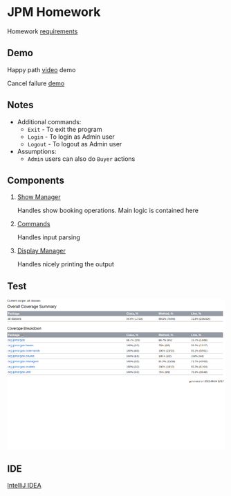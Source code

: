 # JPM Homework

Homework [requirements](https://github.com/cglotr/jpm-homework/blob/master/homework.md)

## Demo

Happy path [video](https://drive.google.com/file/d/10JXGdLfcgTu3YrdpeOYRtd4X5EM6D3_Z/view?usp=sharing) demo

Cancel failure [demo](https://github.com/cglotr/jpm-homework/blob/master/demo_cancel_failed.png)

## Notes

- Additional commands:
    - `Exit` - To exit the program
    - `Login` - To login as Admin user
    - `Logout` - To logout as Admin user
- Assumptions:
    - `Admin` users can also do `Buyer` actions

## Components

1. [Show Manager](https://github.com/cglotr/jpm-homework/blob/master/src/main/java/org/jpmorgan/managers/ShowManagerImpl.java)

   Handles show booking operations. Main logic is contained here

2. [Commands](https://github.com/cglotr/jpm-homework/tree/master/src/main/java/org/jpmorgan/commands)

   Handles input parsing

3. [Display Manager](https://github.com/cglotr/jpm-homework/blob/master/src/main/java/org/jpmorgan/managers/DisplayManagerImpl.java)

   Handles nicely printing the output

## Test

![coverage](https://github.com/cglotr/jpm-homework/blob/master/coverage.png)

## IDE

[IntelliJ IDEA](https://www.jetbrains.com/idea/download/#section=linux)
